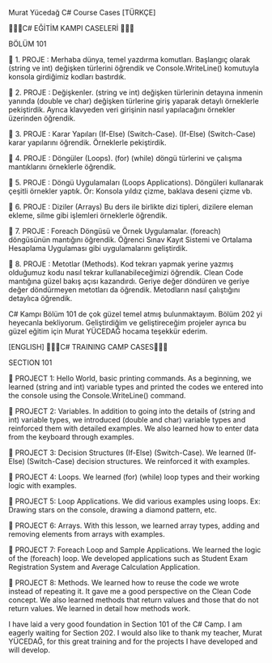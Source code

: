 Murat Yücedağ C# Course Cases
 [TÜRKÇE]
 
🚀🚀🚀C# EĞİTİM KAMPI CASELERİ 🚀🚀🚀

BÖLÜM 101

📍 1. PROJE : Merhaba dünya, temel yazdırma komutları. Başlangıç olarak (string ve int) değişken türlerini öğrendik ve Console.WriteLine() komutuyla konsola girdiğimiz kodları bastırdık.

📍 2. PROJE : Değişkenler. (string ve int) değişken türlerinin detayına inmenin yanında (double ve char) değişken türlerine giriş yaparak detaylı örneklerle pekiştirdik. Ayrıca klavyeden veri girişinin nasıl yapılacağını örnekler üzerinden öğrendik.

📍 3. PROJE : Karar Yapıları (If-Else) (Switch-Case). (If-Else) (Switch-Case) karar yapılarını öğrendik. Örneklerle pekiştirdik.

📍 4. PROJE : Döngüler (Loops). (for) (while) döngü türlerini ve çalışma mantıklarını örneklerle öğrendik. 

📍 5. PROJE : Döngü Uygulamaları (Loops Applications). Döngüleri kullanarak çeşitli örnekler yaptık. Ör: Konsola yıldız çizme, baklava deseni çizme vb.

📍 6. PROJE : Diziler (Arrays) Bu ders ile birlikte dizi tipleri, dizilere eleman ekleme, silme gibi işlemleri örneklerle öğrendik. 

📍 7. PROJE : Foreach Döngüsü ve Örnek Uygulamalar. (foreach) döngüsünün mantığını öğrendik. Öğrenci Sınav Kayıt Sistemi ve Ortalama Hesaplama Uygulaması gibi uygulamalarını geliştirdik. 

📍 8. PROJE : Metotlar (Methods). Kod tekrarı yapmak yerine yazmış olduğumuz kodu nasıl tekrar kullanabileceğimizi öğrendik. Clean Code mantığına güzel bakış açısı kazandırdı. Geriye değer döndüren ve geriye değer döndürmeyen metotları da öğrendik. Metodların nasıl çalıştığını detaylıca öğrendik.

C# Kampı Bölüm 101 de çok güzel temel atmış bulunmaktayım. Bölüm 202 yi heyecanla bekliyorum. Geliştirdiğim ve geliştireceğim projeler ayrıca bu güzel eğitim için Murat YÜCEDAĞ hocama teşekkür ederim.

[ENGLISH]
🚀🚀🚀C# TRAINING CAMP CASES🚀🚀🚀

SECTION 101

📍 PROJECT 1: Hello World, basic printing commands. As a beginning, we learned (string and int) variable types and printed the codes we entered into the console using the Console.WriteLine() command.

📍 PROJECT 2: Variables. In addition to going into the details of (string and int) variable types, we introduced (double and char) variable types and reinforced them with detailed examples. We also learned how to enter data from the keyboard through examples.

📍 PROJECT 3: Decision Structures (If-Else) (Switch-Case). We learned (If-Else) (Switch-Case) decision structures. We reinforced it with examples.

📍 PROJECT 4: Loops. We learned (for) (while) loop types and their working logic with examples.

📍 PROJECT 5: Loop Applications. We did various examples using loops. Ex: Drawing stars on the console, drawing a diamond pattern, etc.

📍 PROJECT 6: Arrays. With this lesson, we learned array types, adding and removing elements from arrays with examples.

📍 PROJECT 7: Foreach Loop and Sample Applications. We learned the logic of the (foreach) loop. We developed applications such as Student Exam Registration System and Average Calculation Application.

📍 PROJECT 8: Methods. We learned how to reuse the code we wrote instead of repeating it. It gave me a good perspective on the Clean Code concept. We also learned methods that return values and those that do not return values. We learned in detail how methods work.

I have laid a very good foundation in Section 101 of the C# Camp. I am eagerly waiting for Section 202. I would also like to thank my teacher, Murat YÜCEDAĞ, for this great training and for the projects I have developed and will develop.
